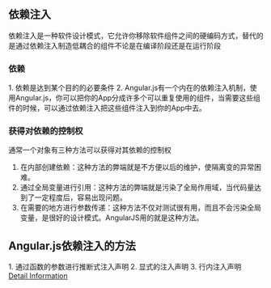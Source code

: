 <h2>依赖注入</h2>
依赖注入是一种软件设计模式，它允许你移除软件组件之间的硬编码方式，替代的是通过依赖注入制造低耦合的组件不论是在编译阶段还是在运行阶段
<h3>依赖</h3>
1. 依赖是达到某个目的的必要条件
2. Angular.js有一个内在的依赖注入机制，使用Angular.js，你可以把你的App分成许多个可以重复使用的组件，当需要这些组件的时候，可以通过依赖注入把这些组件注入到你的App中去。

<h3>获得对依赖的控制权</h3>
通常一个对象有三种方法可以获得对其依赖的控制权

1. 在内部创建依赖：这种方法的弊端就是不方便以后的维护，使隔离变的异常困难。
2. 通过全局变量进行引用：这种方法的弊端就是污染了全局作用域，当代码量达到了一定程度后，容易出现问题。
3. 在需要的地方进行参数传递：这种方法不仅对测试很有用，而且不会污染全局变量，是很好的设计模式。AngularJS用的就是这种方法。

<h2>Angular.js依赖注入的方法</h2>
1. 通过函数的参数进行推断式注入声明
2. 显式的注入声明
3. 行内注入声明<br>
<a href="https://segmentfault.com/a/1190000002786133">Detail Information</a>